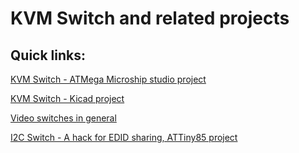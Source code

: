 # KVM Switch and related projects

## Quick links:

[KVM Switch - ATMega Microship studio project](kvm_switch/)

[KVM Switch - Kicad project](kvm_switch/pcb_kicad/)

[Video switches in general](video_switches/)

[I2C Switch - A hack for EDID sharing, ATTiny85 project](video_switches/i2c_switch/)
